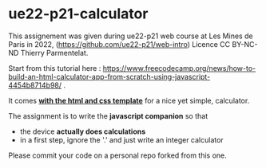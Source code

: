 # ue22-p21-calculator

This assignement was given during ue22-p21 web course at Les Mines de Paris in 2022, (https://github.com/ue22-p21/web-intro) Licence CC BY-NC-ND Thierry Parmentelat.

Start from this tutorial here :
https://www.freecodecamp.org/news/how-to-build-an-html-calculator-app-from-scratch-using-javascript-4454b8714b98/ .

It comes [**with the html and css template**](https://codepen.io/zellwk/pen/pLgmGL) for a nice yet simple, calculator.

The assignment is to write the **javascript companion** so that

* the device **actually does calculations**
* in a first step, ignore the '.' and just write an integer calculator

Please commit your code on a personal repo forked from this one.
